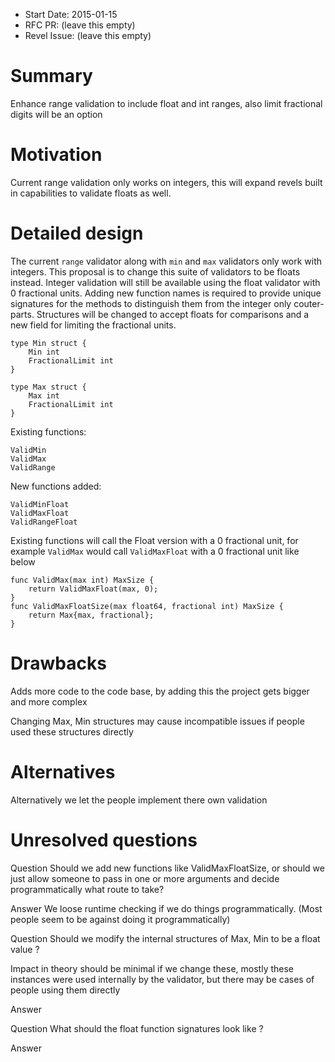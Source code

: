 - Start Date: 2015-01-15
- RFC PR: (leave this empty)
- Revel Issue: (leave this empty)

# Summary

Enhance range validation to include float and int ranges, also limit fractional digits will be an option

# Motivation

Current range validation only works on integers, this will expand revels built in capabilities to validate floats as well.

# Detailed design

The current `range` validator along with `min` and `max` validators only work with integers. This proposal is to change this suite of validators to be floats instead. Integer validation will still be available using the float validator with 0 fractional units. Adding new function names is required to provide unique signatures for the methods to distinguish them from the 
integer only couter-parts. Structures will be changed to accept floats for comparisons and a new field for limiting the fractional units.

    type Min struct {
    	Min int
    	FractionalLimit int
    }
    
    type Max struct {
    	Max int
    	FractionalLimit int
    }
    
Existing functions:

    ValidMin
    ValidMax
    ValidRange
    
New functions added:

    ValidMinFloat
    ValidMaxFloat
    ValidRangeFloat
    
Existing functions will call the Float version with a 0 fractional unit, for example `ValidMax` would call `ValidMaxFloat` with a 0 fractional unit like below

    func ValidMax(max int) MaxSize {
        return ValidMaxFloat(max, 0);
    } 
    func ValidMaxFloatSize(max float64, fractional int) MaxSize {
        return Max{max, fractional};
    } 
    


# Drawbacks

Adds more code to the code base, by adding this the project gets bigger and more complex

Changing Max, Min structures may cause incompatible issues if people used these structures directly

# Alternatives

Alternatively we let the people implement there own validation

# Unresolved questions
Question
Should we add new functions like ValidMaxFloatSize, or should we just allow someone to pass in one or more arguments and decide programmatically what route to take? 

Answer
We loose runtime checking if we do things programmatically. 
(Most people seem to be against doing it programmatically)

Question
Should we modify the internal structures of Max, Min to be a float value ?

Impact in theory should be minimal if we change these, mostly these instances were used internally by the validator, but there may be cases of people using them directly

Answer

Question
What should the float function signatures look like ?

Answer



 
